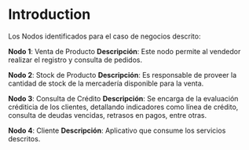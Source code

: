 # Introduction #

Los Nodos identificados para el caso de negocios descrito:

**Nodo 1**: Venta de Producto
**Descripción**: Este nodo permite al vendedor realizar el registro y consulta de pedidos.

**Nodo 2**: Stock de Producto
**Descripción**: Es responsable de proveer la cantidad de stock de la mercadería disponible para la venta.

**Nodo 3**: Consulta de Crédito
**Descripción**: Se encarga de la evaluación créditicia de los clientes, detallando indicadores como línea de crédito, consulta de deudas vencidas, retrasos en pagos, entre otras.

**Nodo 4**: Cliente
**Descripción**: Aplicativo que consume los servicios descritos.